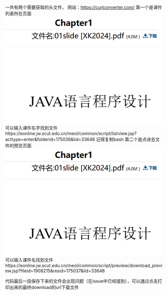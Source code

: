 一共有两个需要获取的头文件，
网站：https://curlconverter.com/
第一个是课件列表所在页面
![输入图片说明](image.png)
可以输入课件名字找到文件https://eonline.jw.scut.edu.cn/meol/common/script/listview.jsp?acttype=enter&folderid=175036&lid=33648
记得复制bash
第二个是点进去文件的预览页面
![输入图片说明](image.png)
可以输入课件名找到文件https://eonline.jw.scut.edu.cn/meol/common/script/preview/download_preview.jsp?fileid=1908215&resid=175037&lid=33648

代码最后一段保存下来的文件会出现问题（在issue中已经提到），可以通过点击打印出来的最终download的url下载文件